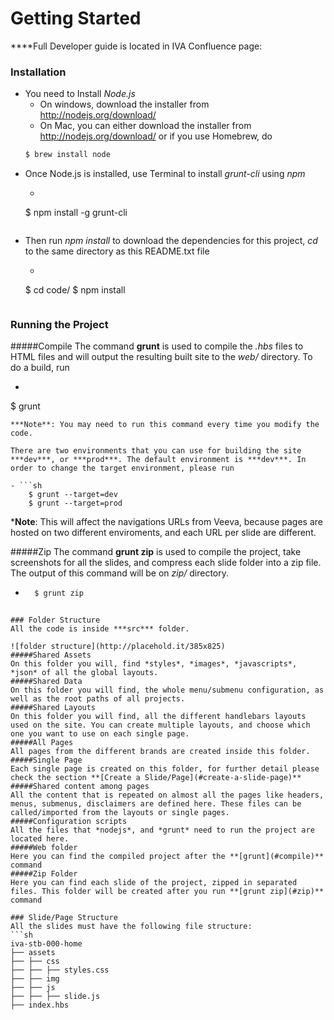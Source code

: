 # Getting Started
****Full Developer guide is located in IVA Confluence page: 
### Installation
- You need to Install *Node.js*
    - On windows, download the installer from http://nodejs.org/download/
    - On Mac, you can either download the installer from http://nodejs.org/download/ or if you use Homebrew, do
    ```sh
    $ brew install node
    ```
- Once Node.js is installed, use Terminal to install *grunt-cli* using *npm*
    - ```sh
    $ npm install -g grunt-cli
    ```
- Then run *npm install* to download the dependencies for this project, *cd* to the same directory as this README.txt file
    - ```sh
    $ cd code/
    $ npm install
    ```
    
### Running the Project
#####Compile
The command **grunt** is used to compile the *.hbs* files to HTML files and will output the resulting built site to the *web/* directory. To do a build, run 
- ```sh
$ grunt
```
***Note**: You may need to run this command every time you modify the code.
    
There are two environments that you can use for building the site ***dev***, or ***prod***. The default environment is ***dev***. In order to change the target environment, please run 

- ```sh
    $ grunt --target=dev 
    $ grunt --target=prod
```
***Note**: This will affect the navigations URLs from Veeva, because pages are hosted on two different enviroments, and each URL per slide are different.
    
#####Zip
The command **grunt zip** is used to compile the project, take screenshots for all the slides, and compress each slide folder into a zip file. The output of this command will be on *zip/* directory.
- ```sh
    $ grunt zip 
```

### Folder Structure
All the code is inside ***src*** folder.

![folder structure](http://placehold.it/385x825)
#####Shared Assets
On this folder you will, find *styles*, *images*, *javascripts*, *json* of all the global layouts.
#####Shared Data
On this folder you will find, the whole menu/submenu configuration, as well as the root paths of all projects.
#####Shared Layouts
On this folder you will find, all the different handlebars layouts used on the site. You can create multiple layouts, and choose which one you want to use on each single page.
#####All Pages
All pages from the different brands are created inside this folder.
#####Single Page
Each single page is created on this folder, for further detail please check the section **[Create a Slide/Page](#create-a-slide-page)**
#####Shared content among pages
All the content that is repeated on almost all the pages like headers, menus, submenus, disclaimers are defined here. These files can be called/imported from the layouts or single pages.
#####Configuration scripts
All the files that *nodejs*, and *grunt* need to run the project are located here.
#####Web folder
Here you can find the compiled project after the **[grunt](#compile)** command
#####Zip Folder
Here you can find each slide of the project, zipped in separated files. This folder will be created after you run **[grunt zip](#zip)** command

### Slide/Page Structure
All the slides must have the following file structure:
```sh
iva-stb-000-home
├── assets
├── ├── css
├── ├── ├── styles.css
├── ├── img
├── ├── js
├── ├── ├── slide.js
├── index.hbs
```
